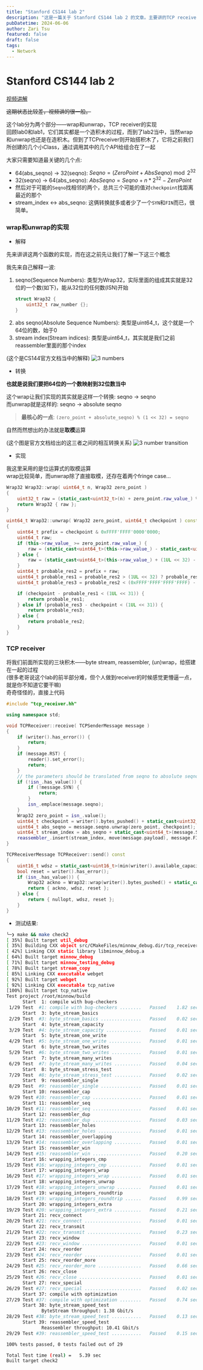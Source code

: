 ```yaml
---
title: "Stanford CS144 lab 2"
description: "这是一篇关于 Stanford CS144 lab 2 的文章。主要讲的TCP receiver的实现。"
pubDatetime: 2024-06-06
author: Zari Tsu
featured: false
draft: false
tags:
  - Network
---
```


# Stanford CS144 lab 2

[视频讲解]()

~~这期状态比较差，视频讲的很一般。~~

这个lab分为两个部分——wrap和unwrap，TCP receiver的实现  
回顾lab0和lab1，它们其实都是一个造积木的过程，而到了lab2当中，当然wrap和unwrap也还是在造积木。但到了TCPreceiver则开始搭积木了，它将之前我们所创建的几个小Class，通过调用其中的几个API给组合在了一起

大家只需要知道最关键的几个点: 

* 64(abs_seqno) -> 32(seqno):  $Seqno = (ZeroPoint + AbsSeqno) \bmod 2 ^ {32}$
* 32(seqno) -> 64(abs_seqno): $AbsSeqno = Seqno + n * 2 ^ {32} - ZeroPoint$
* 然后对于可能的`Seqno`找相邻的两个，总共三个可能的值对`checkpoint`找距离最近的那个
* stream_index <-> abs_seqno: 这俩转换就多或者少了一个`SYN`和`FIN`而已，很简单。

### wrap和unwrap的实现

* 解释

先来讲讲这两个函数的实现，而在这之前先让我们了解一下这三个概念

我先来自己解释一波:  

1. seqno(Sequence Numbers): 类型为Wrap32，实际里面的组成其实就是32位的一个数(如下)，能从32位的任何数(ISN)开始
    ```cpp
    struct Wrap32 {
        uint32_t raw_number {};
    }
    ```
2. abs seqno(Absolute Sequence Numbers): 类型是uint64_t，这个就是一个64位的数，始于0
3. stream index(Stream indices): 类型是uint64_t，其实就是我们之前reassembler里面的那个index

(这个是CS144官方文档当中的解释)
![3 numbers](../../assets/images/cs144_lab2_3nums.png)

* 转换

**也就是说我们要把64位的一个数映射到32位数当中**

这个wrap让我们实现的其实就是这样一个转换: seqno → seqno  
而unwrap就是这样的: seqno → absolute seqno

> **最核心的一点**: `(zero_point + absolute_seqno) % (1 << 32) = seqno`

自然而然想出的办法就是**取模**运算

(这个图是官方文档给出的这三者之间的相互转换关系)
![3 number transition](../../assets/images/cs144_lab2_num_trans.png)

* 实现

我这里采用的是位运算式的取模运算  
wrap比较简单，而unwrap除了直接取模，还存在着两个fringe case...

```cpp
Wrap32 Wrap32::wrap( uint64_t n, Wrap32 zero_point )
{
	uint32_t raw = (static_cast<uint32_t>(n) + zero_point.raw_value_) % (1UL << 32);
	return Wrap32 { raw };
}
```

```cpp
uint64_t Wrap32::unwrap( Wrap32 zero_point, uint64_t checkpoint ) const
{
	uint64_t prefix = checkpoint & 0xFFFF'FFFF'0000'0000;
	uint64_t raw;
	if (this->raw_value_ >= zero_point.raw_value_) {
		raw = (static_cast<uint64_t>(this->raw_value_) - static_cast<uint64_t>(zero_point.raw_value_));
	} else {
		raw = (static_cast<uint64_t>(this->raw_value_) + (1UL << 32) - static_cast<uint64_t>(zero_point.raw_value_));
	}
	uint64_t probable_res2 = prefix + raw;
	uint64_t probable_res1 = probable_res2 > (1UL << 32) ? probable_res2 - (1UL << 32) : probable_res2;
	uint64_t probable_res3 = probable_res2 < (0xFFFF'FFFF'FFFF'FFFF) - (1UL << 32) ? probable_res2 + (1UL << 32) : probable_res2;

	if (checkpoint - probable_res1 < (1UL << 31)) {
		return probable_res1;
	} else if (probable_res3 - checkpoint < (1UL << 31)) {
		return probable_res3;
	} else {
		return probable_res2;
	}
}
```

### TCP receiver

将我们前面所实现的三块积木——byte stream, reassembler, (un)wrap，给搭建在一起的过程  
(很多老哥说这个lab的前半部分难，但个人做到receiver的时候感觉更懵逼一点，就是你不知道它要干嘛)  
奇奇怪怪的，直接上代码

```cpp
#include "tcp_receiver.hh"

using namespace std;

void TCPReceiver::receive( TCPSenderMessage message )
{
	if (writer().has_error()) {
		return;
	}
	if (message.RST) {
		reader().set_error();
		return;
	}
	// the parameters should be translated from seqno to absolute seqno
	if (!isn_.has_value()) {
		if (!message.SYN) {
			return;
		}
		isn_.emplace(message.seqno);
	}
	Wrap32 zero_point = isn_.value();
	uint64_t checkpoint = writer().bytes_pushed() + static_cast<uint32_t>(message.SYN);
	uint64_t abs_seqno = message.seqno.unwrap(zero_point, checkpoint);
	uint64_t stream_index = abs_seqno + static_cast<uint64_t>(message.SYN) - 1;
	reassembler_.insert(stream_index, move(message.payload), message.FIN);
}

TCPReceiverMessage TCPReceiver::send() const
{
	uint16_t wdsz = static_cast<uint16_t>(min(writer().available_capacity(), static_cast<uint64_t>(UINT16_MAX)));
	bool reset = writer().has_error();
	if (isn_.has_value()) {
		Wrap32 ackno = Wrap32::wrap(writer().bytes_pushed() + static_cast<uint64_t>(writer().is_closed()), isn_.value()) + 1;
		return { ackno, wdsz, reset };
	} else {
		return { nullopt, wdsz, reset };
	}
}
```

* 测试结果:  

```sh
╰─❯ make && make check2
[ 35%] Built target util_debug
[ 35%] Building CXX object src/CMakeFiles/minnow_debug.dir/tcp_receiver.cc.o
[ 42%] Linking CXX static library libminnow_debug.a
[ 64%] Built target minnow_debug
[ 71%] Built target minnow_testing_debug
[ 78%] Built target stream_copy
[ 85%] Linking CXX executable webget
[ 92%] Built target webget
[ 92%] Linking CXX executable tcp_native
[100%] Built target tcp_native
Test project /root/minnow/build
      Start  1: compile with bug-checkers
 1/29 Test  #1: compile with bug-checkers ........   Passed    1.82 sec
      Start  3: byte_stream_basics
 2/29 Test  #3: byte_stream_basics ...............   Passed    0.02 sec
      Start  4: byte_stream_capacity
 3/29 Test  #4: byte_stream_capacity .............   Passed    0.01 sec
      Start  5: byte_stream_one_write
 4/29 Test  #5: byte_stream_one_write ............   Passed    0.01 sec
      Start  6: byte_stream_two_writes
 5/29 Test  #6: byte_stream_two_writes ...........   Passed    0.01 sec
      Start  7: byte_stream_many_writes
 6/29 Test  #7: byte_stream_many_writes ..........   Passed    0.04 sec
      Start  8: byte_stream_stress_test
 7/29 Test  #8: byte_stream_stress_test ..........   Passed    0.02 sec
      Start  9: reassembler_single
 8/29 Test  #9: reassembler_single ...............   Passed    0.01 sec
      Start 10: reassembler_cap
 9/29 Test #10: reassembler_cap ..................   Passed    0.01 sec
      Start 11: reassembler_seq
10/29 Test #11: reassembler_seq ..................   Passed    0.01 sec
      Start 12: reassembler_dup
11/29 Test #12: reassembler_dup ..................   Passed    0.03 sec
      Start 13: reassembler_holes
12/29 Test #13: reassembler_holes ................   Passed    0.01 sec
      Start 14: reassembler_overlapping
13/29 Test #14: reassembler_overlapping ..........   Passed    0.01 sec
      Start 15: reassembler_win
14/29 Test #15: reassembler_win ..................   Passed    0.20 sec
      Start 16: wrapping_integers_cmp
15/29 Test #16: wrapping_integers_cmp ............   Passed    0.01 sec
      Start 17: wrapping_integers_wrap
16/29 Test #17: wrapping_integers_wrap ...........   Passed    0.01 sec
      Start 18: wrapping_integers_unwrap
17/29 Test #18: wrapping_integers_unwrap .........   Passed    0.01 sec
      Start 19: wrapping_integers_roundtrip
18/29 Test #19: wrapping_integers_roundtrip ......   Passed    0.99 sec
      Start 20: wrapping_integers_extra
19/29 Test #20: wrapping_integers_extra ..........   Passed    0.21 sec
      Start 21: recv_connect
20/29 Test #21: recv_connect .....................   Passed    0.01 sec
      Start 22: recv_transmit
21/29 Test #22: recv_transmit ....................   Passed    0.23 sec
      Start 23: recv_window
22/29 Test #23: recv_window ......................   Passed    0.01 sec
      Start 24: recv_reorder
23/29 Test #24: recv_reorder .....................   Passed    0.01 sec
      Start 25: recv_reorder_more
24/29 Test #25: recv_reorder_more ................   Passed    0.66 sec
      Start 26: recv_close
25/29 Test #26: recv_close .......................   Passed    0.01 sec
      Start 27: recv_special
26/29 Test #27: recv_special .....................   Passed    0.02 sec
      Start 37: compile with optimization
27/29 Test #37: compile with optimization ........   Passed    0.74 sec
      Start 38: byte_stream_speed_test
             ByteStream throughput: 1.38 Gbit/s
28/29 Test #38: byte_stream_speed_test ...........   Passed    0.13 sec
      Start 39: reassembler_speed_test
             Reassembler throughput: 10.41 Gbit/s
29/29 Test #39: reassembler_speed_test ...........   Passed    0.15 sec

100% tests passed, 0 tests failed out of 29

Total Test time (real) =   5.39 sec
Built target check2
```